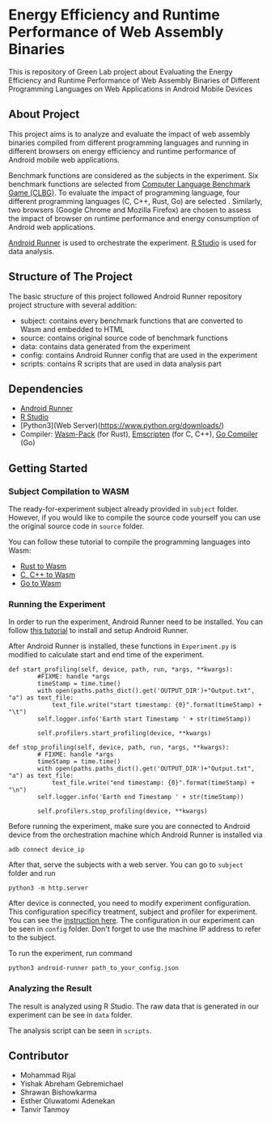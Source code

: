 #  Energy Efficiency and Runtime Performance of Web Assembly Binaries

This is repository of Green Lab project about Evaluating the Energy Efficiency and Runtime Performance of Web Assembly Binaries of Different Programming Languages on Web Applications in Android Mobile Devices

## About Project

This project aims is to analyze and evaluate the impact of web assembly binaries compiled from different programming languages and running in different browsers on energy efficiency and runtime performance of Android mobile web applications.

Benchmark functions are considered as the subjects in the experiment. Six benchmark functions are selected from [Computer Language Benchmark Game (CLBG)](https://benchmarksgame-team.pages.debian.net/benchmarksgame/index.html). To evaluate the impact of programming language, four different programming languages (C, C++, Rust, Go) are selected . Similarly, two browsers (Google Chrome and Mozilla Firefox) are chosen to assess the impact of browser on runtime performance and energy consumption of Android web applications.

[Android Runner](https://github.com/S2-group/android-runner/tree/master/AndroidRunner) is used to orchestrate the experiment. [R Studio](https://posit.co/) is used for data analysis. 

## Structure of The Project
The basic structure of this project followed Android Runner repository project structure with several addition: 

- subject: contains every benchmark functions that are converted to Wasm and embedded to HTML
- source: contains original source code of benchmark functions
- data: contains data generated from the experiment
- config: contains Android Runner config that are used in the experiment
- scripts: contains R scripts that are used in data analysis part

## Dependencies
- [Android Runner](https://github.com/S2-group/android-runner/tree/master/AndroidRunner)
- [R Studio](https://posit.co/download/rstudio-desktop/)
- [Python3](Web Server)(https://www.python.org/downloads/)
- Compiler: [Wasm-Pack](https://github.com/rustwasm/wasm-pack) (for Rust), [Emscripten](https://emscripten.org/docs/getting_started/downloads.html) (for C, C++), [Go Compiler](https://pkg.go.dev/cmd/compile) (Go)

## Getting Started

### Subject Compilation to WASM

The ready-for-experiment subject already provided in `subject` folder. However, if you would like to compile the source code yourself you can use the original source code in `source` folder. 

You can follow these tutorial to compile the programming languages into Wasm:
- [Rust to Wasm](https://developer.mozilla.org/en-US/docs/WebAssembly/Rust_to_wasm)
- [C, C++ to Wasm](https://developer.mozilla.org/en-US/docs/WebAssembly/C_to_wasm)
- [Go to Wasm](https://golangbot.com/webassembly-using-go/)

### Running the Experiment

In order to run the experiment, Android Runner need to be installed. You can follow [this tutorial](https://github.com/S2-group/android-runner/blob/master/CONTRIBUTING.md) to install and setup Android Runner. 

After Android Runner is installed, these functions in `Experiment.py` is modified to calculate start and end time of the experiment.
```
def start_profiling(self, device, path, run, *args, **kwargs):
        #FIXME: handle *args
        timeStamp = time.time()
        with open(paths.paths_dict().get('OUTPUT_DIR')+"Output.txt", "a") as text_file:
            text_file.write("start timestamp: {0}".format(timeStamp) + "\t") 
        self.logger.info('Earth start Timestamp ' + str(timeStamp))

        self.profilers.start_profiling(device, **kwargs)

def stop_profiling(self, device, path, run, *args, **kwargs):
        # FIXME: handle *args
        timeStamp = time.time()
        with open(paths.paths_dict().get('OUTPUT_DIR')+"Output.txt", "a") as text_file:
            text_file.write("end timestamp: {0}".format(timeStamp) + "\n") 
        self.logger.info('Earth end Timestamp ' + str(timeStamp))

        self.profilers.stop_profiling(device, **kwargs)
```

Before running the experiment, make sure you are connected to Android device from the orchestration machine which Android Runner is installed via
```
adb connect device_ip
``` 

After that, serve the subjects with a web server. You can go to `subject` folder and run 
```
python3 -m http.server
```

After device is connected, you need to modify experiment configuration. This configuration specificy treatment, subject and profiler for experiment. You can see the [instruction here](https://github.com/S2-group/android-runner). The configuration in our experiment can be seen in `config` folder. Don't forget to use the machine IP address to refer to the subject. 

To run the experiment, run command
```
python3 android-runner path_to_your_config.json
```

### Analyzing the Result

The result is analyzed using R Studio. The raw data that is generated in our experiment can be see in `data` folder. 

The analysis script can be seen in `scripts`. 

## Contributor
- Mohammad Rijal
- Yishak Abreham Gebremichael
- Shrawan Bishowkarma
- Esther Oluwatomi Adenekan
- Tanvir Tanmoy

